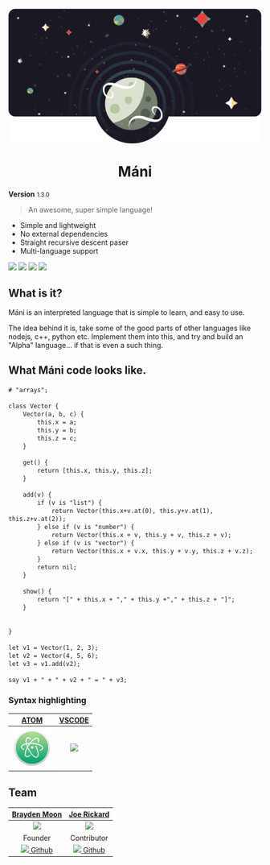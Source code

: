 
<p align="center">
<img src="docs/assets/images/header.png" alt="Máni" title="Máni" align="center">
</p>
<h1 align="center" size="1">Máni</h1>

<b>Version</b> <small>1.3.0</small>

> An awesome, super simple language!

* Simple and lightweight
* No external dependencies
* Straight recursive descent paser
* Multi-language support

[![](https://forthebadge.com/images/badges/built-by-codebabes.svg)](#)
[![](https://forthebadge.com/images/badges/made-with-crayons.svg)](#)
[![](https://forthebadge.com/images/badges/contains-technical-debt.svg)](#)
[![](https://forthebadge.com/images/badges/check-it-out.svg)](#)


## What is it?
Máni is an interpreted language that is simple to learn, and easy to use.

The idea behind it is, take some of the good parts of other languages like nodejs, c++, python etc.
Implement them into this, and try and build an "Alpha" language... if that is even a such thing.

## What Máni code looks like.
~~~ JS
# "arrays";

class Vector {
    Vector(a, b, c) {
        this.x = a;
        this.y = b;
        this.z = c;
    }

    get() {
        return [this.x, this.y, this.z];
    }

    add(v) {
        if (v is "list") {
            return Vector(this.x+v.at(0), this.y+v.at(1), this.z+v.at(2));
        } else if (v is "number") {
            return Vector(this.x + v, this.y + v, this.z + v);
        } else if (v is "vector") {
            return Vector(this.x + v.x, this.y + v.y, this.z + v.z);
        }
        return nil;
    }

    show() {
        return "[" + this.x + "," + this.y +"," + this.z + "]";
    }


}

let v1 = Vector(1, 2, 3);
let v2 = Vector(4, 5, 6);
let v3 = v1.add(v2);

say v1 + " + " + v2 + " = " + v3;
~~~

### Syntax highlighting
|   [**ATOM**](https://github.com/crazywolf132/Mani-Atom)   |   [**VSCODE**](https://github.com/crazywolf132/Mani-vscode)   |
|:----------------:|:----------------:|
|   [<img src="https://raw.githubusercontent.com/github/explore/80688e429a7d4ef2fca1e82350fe8e3517d3494d/topics/atom/atom.png" width="80">](https://atom.io)  | [<img src="https://user-images.githubusercontent.com/14907694/30436929-a3594ef6-996d-11e7-91e0-ae34fdc040fb.png" width="80">](https://code.visualstudio.com)    |

## Team
|   [**Brayden Moon**](https://github.com/crazywolf132)  |   [**Joe Rickard**](https://github.com/Kalekdan)   |
|:----------------:|:----------------:|
| [<img src="https://avatars3.githubusercontent.com/u/6337115?s=460&v=4" width="80">](https://github.com/crazywolf132) | [<img src="https://avatars3.githubusercontent.com/u/6087595?s=460&v=4" width="80">](https://github.com/Kalekdan)  |
| Founder | Contributor |
| [<img src="https://github.com/favicon.ico" width="15"> Github](https://github.com/crazywolf132)  |  [<img src="https://github.com/favicon.ico" width="15"> Github](https://github.com/Kalekdan) |
